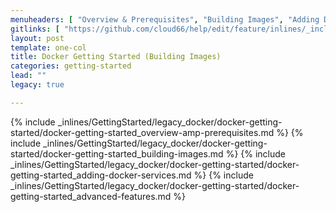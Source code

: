 ```yaml
---
menuheaders: [ "Overview & Prerequisites", "Building Images", "Adding Docker Services", "Advanced Features" ]
gitlinks: [ "https://github.com/cloud66/help/edit/feature/inlines/_includes/_inlines/GettingStarted/legacy_docker/docker-getting-started/docker-getting-started_overview-amp-prerequisites.md", "https://github.com/cloud66/help/edit/feature/inlines/_includes/_inlines/GettingStarted/legacy_docker/docker-getting-started/docker-getting-started_building-images.md", "https://github.com/cloud66/help/edit/feature/inlines/_includes/_inlines/GettingStarted/legacy_docker/docker-getting-started/docker-getting-started_adding-docker-services.md", "https://github.com/cloud66/help/edit/feature/inlines/_includes/_inlines/GettingStarted/legacy_docker/docker-getting-started/docker-getting-started_advanced-features.md" ]
layout: post
template: one-col
title: Docker Getting Started (Building Images)
categories: getting-started
lead: ""
legacy: true

---
```


<a name="1"></a>{% include _inlines/GettingStarted/legacy_docker/docker-getting-started/docker-getting-started_overview-amp-prerequisites.md %}
<a name="2"></a>{% include _inlines/GettingStarted/legacy_docker/docker-getting-started/docker-getting-started_building-images.md %}
<a name="3"></a>{% include _inlines/GettingStarted/legacy_docker/docker-getting-started/docker-getting-started_adding-docker-services.md %}
<a name="4"></a>{% include _inlines/GettingStarted/legacy_docker/docker-getting-started/docker-getting-started_advanced-features.md %}